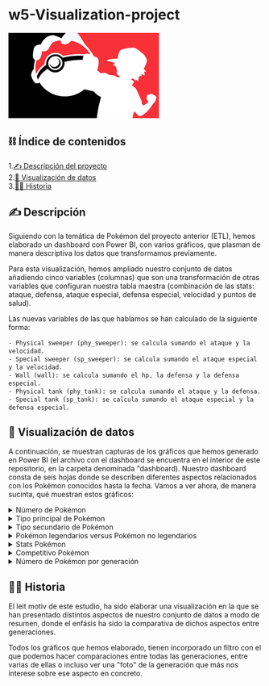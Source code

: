 # w5-Visualization-project

![pokemon](https://github.com/Edupastore/w5-Visualization-project/blob/main/images/portada.png)


## ⛓️ Índice de contenidos

1.[✍️ Descripción del proyecto](#descripción)\
2.[👀 Visualización de datos](#visualización)\
3.[👄💭 Historia](#historia)

## ✍️ Descripción

Siguiendo con la temática de Pokémon del proyecto anterior (ETL), hemos elaborado un dashboard con Power BI, con varios gráficos, que plasman de manera descriptiva los datos que transformamos previamente.

Para esta visualización, hemos ampliado nuestro conjunto de datos añadiendo cinco variables (columnas) que son una transformación de otras variables que configuran nuestra tabla maestra (combinación de las stats: ataque, defensa, ataque especial, defensa especial, velocidad y puntos de salud).

Las nuevas variables de las que hablamos se han calculado de la siguiente forma:

    - Physical sweeper (phy_sweeper): se calcula sumando el ataque y la velocidad.
    - Special sweeper (sp_sweeper): se calcula sumando el ataque especial y la velocidad.
    - Wall (wall): se calcula sumando el hp, la defensa y la defensa especial.
    - Physical tank (phy_tank): se calcula sumando el ataque y la defensa.
    - Special tank (sp_tank): se calcula sumando el ataque especial y la defensa especial.

## 👀 Visualización de datos

A continuación, se muestran capturas de los gráficos que hemos generado en Power BI (el archivo con el dashboard se encuentra en el interior de este repositorio, en la carpeta denominada "dashboard). Nuestro dashboard consta de seis hojas donde se describen diferentes aspectos relacionados con los Pokémon conocidos hasta la fecha. Vamos a ver ahora, de manera sucinta, qué muestran estos gráficos:

<details>
<summary>Número de Pokémon</summary>
<br>

![uno](https://github.com/Edupastore/w5-Visualization-project/blob/main/images/captura_uno.jpg)
<br>
<br>
En este primer gráfico se presenta la distribución de los Pokémon que tenemos en cada generación.
<br>
<br>

</details>

<details>
<summary>Tipo principal de Pokémon</summary>
<br>

![dos](https://github.com/Edupastore/w5-Visualization-project/blob/main/images/captura_dos.jpg)
<br>
<br>
Aquí podemos ver la distribución del tipo principal de cada Pokémon (tipo 1) por generación.
<br>
<br>

</details>

<details>
<summary>Tipo secundario de Pokémon</summary>
<br>

![tres](https://github.com/Edupastore/w5-Visualization-project/blob/main/images/captura_tres.jpg)
<br>
<br>
Aquí, tenemos lo mismo que antes, pero para el tipo secundario de cada Pokémon (tipo 2).
<br>
<br>

</details>

<details>
<summary>Pokémon legendarios versus Pokémon no legendarios</summary>
<br>

![cuatro](https://github.com/Edupastore/w5-Visualization-project/blob/main/images/captura_cuatro.jpg)
<br>
<br>
En este gráfico, el foco se ha puesto sobre la cantidad de Pokémon legendarios y no legendarios existentes y su distribución por generaciones.
<br>
<br>

</details>

<details>
<summary>Stats Pokémon</summary>
<br>

![cuatro](https://github.com/Edupastore/w5-Visualization-project/blob/main/images/captura_cuatro.jpg)
<br>
<br>
En este gráfico, el foco se ha puesto sobre la cantidad de Pokémon legendarios y no legendarios existentes y su distribución por generaciones.
<br>
<br>

</details>

<details>
<summary>Competitivo Pokémon</summary>
<br>

![cinco](https://github.com/Edupastore/w5-Visualization-project/blob/main/images/captura_cinco.jpg)
<br>
<br>
Aquí, podemos visualizar los valores promedio, máximo y mínimo de cada stat (ataque, defensa, ataque especial, defensa especial, velocidad y puntos de salud) en cada generación.
<br>
<br>

</details>

<details>
<summary>Número de Pokémon por generación</summary>
<br>

![seis](https://github.com/Edupastore/w5-Visualization-project/blob/main/images/captura_seis.jpg)
<br>
<br>
Por último, podemos visualizar los valores promedio, máximo y mínimo de cada parámetro competitivo (physical sweeper, special sweeper, wall, physical tank y special tank) en cada generación.
<br>
<br>

</details>

## 👄💭 Historia

El leit motiv de este estudio, ha sido elaborar una visualización en la que se han presentado distintos aspectos de nuestro conjunto de datos a modo de resumen, donde el enfásis ha sido la comparativa de dichos aspectos entre generaciones.

Todos los gráficos que hemos elaborado, tienen incorporado un filtro con el que podemos hacer comparaciones entre todas las generaciones, entre varias de ellas o incluso ver una "foto" de la generación que más nos interese sobre ese aspecto en concreto.




